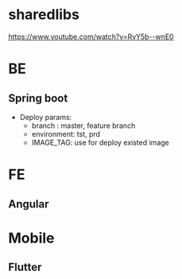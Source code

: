# sharedlibs
https://www.youtube.com/watch?v=RvY5b--wnE0


# BE
## Spring boot
* Deploy params:
  * branch : master, feature branch
  * environment: tst, prd
  * IMAGE_TAG: use for deploy existed image

# FE 
## Angular

# Mobile
## Flutter
## 
